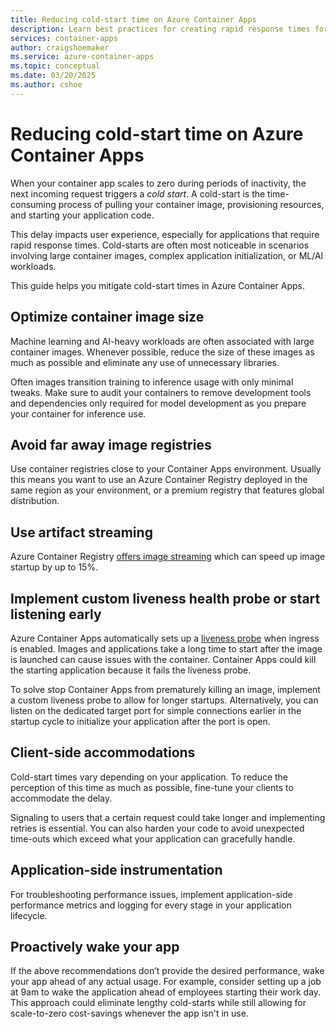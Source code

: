 ```yaml
---
title: Reducing cold-start time on Azure Container Apps
description: Learn best practices for creating rapid response times for container apps that have scaled to zero.
services: container-apps
author: craigshoemaker
ms.service: azure-container-apps
ms.topic: conceptual
ms.date: 03/20/2025
ms.author: cshoe
---
```


# Reducing cold-start time on Azure Container Apps

When your container app scales to zero during periods of inactivity, the next incoming request triggers a *cold start*. A cold-start is the time-consuming process of pulling your container image, provisioning resources, and starting your application code.

This delay impacts user experience, especially for applications that require rapid response times. Cold-starts are often most noticeable in scenarios involving large container images, complex application initialization, or ML/AI workloads.

This guide helps you mitigate cold-start times in Azure Container Apps.

## Optimize container image size

Machine learning and AI-heavy workloads are often associated with large container images. Whenever possible, reduce the size of these images as much as possible and eliminate any use of unnecessary libraries.

Often images transition training to inference usage with only minimal tweaks. Make sure to audit your containers to remove development tools and dependencies only required for model development as you prepare your container for inference use.

## Avoid far away image registries

Use container registries close to your Container Apps environment. Usually this means you want to use an Azure Container Registry deployed in the same region as your environment, or a premium registry that features global distribution.

## Use artifact streaming

Azure Container Registry [offers image streaming](/azure/container-apps/serverless-gpu-nim#enable-artifact-streaming-recommended-but-optional) which can speed up image startup by up to 15%.

## Implement custom liveness health probe or start listening early

Azure Container Apps automatically sets up a [liveness probe](health-probes.md) when ingress is enabled. Images and applications take a long time to start after the image is launched can cause issues with the container. Container Apps could kill the starting application because it fails the liveness probe.

To solve stop Container Apps from prematurely killing an image, implement a custom liveness probe to allow for longer startups. Alternatively, you can listen on the dedicated target port for simple connections earlier in the startup cycle to initialize your application after the port is open.

## Client-side accommodations

Cold-start times vary depending on your application. To reduce the perception of this time as much as possible, fine-tune your clients to accommodate the delay.

Signaling to users that a certain request could take longer and implementing retries is essential. You can also harden your code to avoid unexpected time-outs which exceed what your application can gracefully handle.

## Application-side instrumentation

For troubleshooting performance issues, implement application-side performance metrics and logging for every stage in your application lifecycle.

## Proactively wake your app

If the above recommendations don’t provide the desired performance, wake your app ahead of any actual usage. For example, consider setting up a job at 9am to wake the application ahead of employees starting their work day. This approach could eliminate lengthy cold-starts while still allowing for scale-to-zero cost-savings whenever the app isn't in use.
 